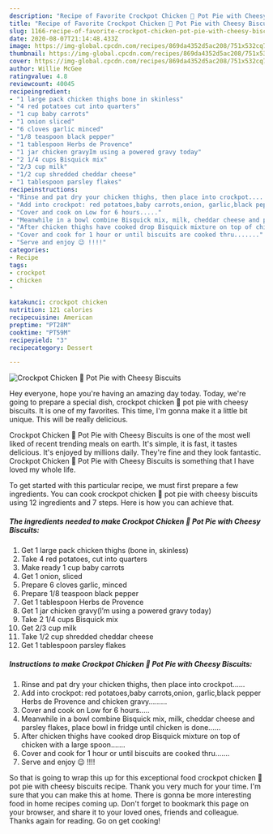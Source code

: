 ```yaml
---
description: "Recipe of Favorite Crockpot Chicken 🐔 Pot Pie with Cheesy Biscuits"
title: "Recipe of Favorite Crockpot Chicken 🐔 Pot Pie with Cheesy Biscuits"
slug: 1166-recipe-of-favorite-crockpot-chicken-pot-pie-with-cheesy-biscuits
date: 2020-08-07T21:14:48.433Z
image: https://img-global.cpcdn.com/recipes/869da4352d5ac208/751x532cq70/crockpot-chicken-🐔-pot-pie-with-cheesy-biscuits-recipe-main-photo.jpg
thumbnail: https://img-global.cpcdn.com/recipes/869da4352d5ac208/751x532cq70/crockpot-chicken-🐔-pot-pie-with-cheesy-biscuits-recipe-main-photo.jpg
cover: https://img-global.cpcdn.com/recipes/869da4352d5ac208/751x532cq70/crockpot-chicken-🐔-pot-pie-with-cheesy-biscuits-recipe-main-photo.jpg
author: Willie McGee
ratingvalue: 4.8
reviewcount: 40045
recipeingredient:
- "1 large pack chicken thighs bone in skinless"
- "4 red potatoes cut into quarters"
- "1 cup baby carrots"
- "1 onion sliced"
- "6 cloves garlic minced"
- "1/8 teaspoon black pepper"
- "1 tablespoon Herbs de Provence"
- "1 jar chicken gravyIm using a powered gravy today"
- "2 1/4 cups Bisquick mix"
- "2/3 cup milk"
- "1/2 cup shredded cheddar cheese"
- "1 tablespoon parsley flakes"
recipeinstructions:
- "Rinse and pat dry your chicken thighs, then place into crockpot......"
- "Add into crockpot: red potatoes,baby carrots,onion, garlic,black pepper Herbs de Provence and chicken gravy........."
- "Cover and cook on Low for 6 hours....."
- "Meanwhile in a bowl combine Bisquick mix, milk, cheddar cheese and parsley flakes, place bowl in fridge until chicken is done......"
- "After chicken thighs have cooked drop Bisquick mixture on top of chicken with a large spoon......."
- "Cover and cook for 1 hour or until biscuits are cooked thru......."
- "Serve and enjoy 😉 !!!!"
categories:
- Recipe
tags:
- crockpot
- chicken
- 

katakunci: crockpot chicken  
nutrition: 121 calories
recipecuisine: American
preptime: "PT28M"
cooktime: "PT59M"
recipeyield: "3"
recipecategory: Dessert

---
```



![Crockpot Chicken 🐔 Pot Pie with Cheesy Biscuits](https://img-global.cpcdn.com/recipes/869da4352d5ac208/751x532cq70/crockpot-chicken-🐔-pot-pie-with-cheesy-biscuits-recipe-main-photo.jpg)

Hey everyone, hope you're having an amazing day today. Today, we're going to prepare a special dish, crockpot chicken 🐔 pot pie with cheesy biscuits. It is one of my favorites. This time, I'm gonna make it a little bit unique. This will be really delicious.



Crockpot Chicken 🐔 Pot Pie with Cheesy Biscuits is one of the most well liked of recent trending meals on earth. It's simple, it is fast, it tastes delicious. It's enjoyed by millions daily. They're fine and they look fantastic. Crockpot Chicken 🐔 Pot Pie with Cheesy Biscuits is something that I have loved my whole life.


To get started with this particular recipe, we must first prepare a few ingredients. You can cook crockpot chicken 🐔 pot pie with cheesy biscuits using 12 ingredients and 7 steps. Here is how you can achieve that.

<!--inarticleads1-->

##### The ingredients needed to make Crockpot Chicken 🐔 Pot Pie with Cheesy Biscuits:

1. Get 1 large pack chicken thighs (bone in, skinless)
1. Take 4 red potatoes, cut into quarters
1. Make ready 1 cup baby carrots
1. Get 1 onion, sliced
1. Prepare 6 cloves garlic, minced
1. Prepare 1/8 teaspoon black pepper
1. Get 1 tablespoon Herbs de Provence
1. Get 1 jar chicken gravy(I’m using a powered gravy today)
1. Take 2 1/4 cups Bisquick mix
1. Get 2/3 cup milk
1. Take 1/2 cup shredded cheddar cheese
1. Get 1 tablespoon parsley flakes




<!--inarticleads2-->

##### Instructions to make Crockpot Chicken 🐔 Pot Pie with Cheesy Biscuits:

1. Rinse and pat dry your chicken thighs, then place into crockpot......
1. Add into crockpot: red potatoes,baby carrots,onion, garlic,black pepper Herbs de Provence and chicken gravy.........
1. Cover and cook on Low for 6 hours.....
1. Meanwhile in a bowl combine Bisquick mix, milk, cheddar cheese and parsley flakes, place bowl in fridge until chicken is done......
1. After chicken thighs have cooked drop Bisquick mixture on top of chicken with a large spoon.......
1. Cover and cook for 1 hour or until biscuits are cooked thru.......
1. Serve and enjoy 😉 !!!!




So that is going to wrap this up for this exceptional food crockpot chicken 🐔 pot pie with cheesy biscuits recipe. Thank you very much for your time. I'm sure that you can make this at home. There is gonna be more interesting food in home recipes coming up. Don't forget to bookmark this page on your browser, and share it to your loved ones, friends and colleague. Thanks again for reading. Go on get cooking!
